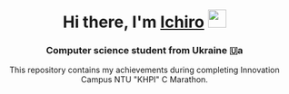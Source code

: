 <h1 align="center">Hi there, I'm <a href="https://github.com/heartmxtion" target="_blank">Ichiro</a> 
<img src="https://github.com/blackcater/blackcater/raw/main/images/Hi.gif" height="32"/></h1>
<h3 align="center">Computer science student from Ukraine 🇺a</h3>
<p align="center">This repository contains my achievements during completing Innovation Campus NTU "KHPI" С Marathon.</p>
